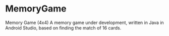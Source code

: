 # MemoryGame
Memory Game
(4x4) A memory game under development, written in Java in Android Studio, based on finding the match of 16 cards.
